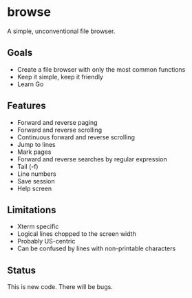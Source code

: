 # browse

A simple, unconventional file browser.

## Goals

- Create a file browser with only the most common functions
- Keep it simple, keep it friendly
- Learn Go

## Features

- Forward and reverse paging
- Forward and reverse scrolling
- Continuous forward and reverse scrolling
- Jump to lines
- Mark pages
- Forward and reverse searches by regular expression
- Tail (-f)
- Line numbers
- Save session
- Help screen

## Limitations

- Xterm specific
- Logical lines chopped to the screen width
- Probably US-centric
- Can be confused by lines with non-printable characters

## Status

This is new code.  There will be bugs.
